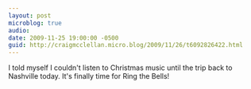 ```yaml
---
layout: post
microblog: true
audio: 
date: 2009-11-25 19:00:00 -0500
guid: http://craigmcclellan.micro.blog/2009/11/26/t6092826422.html
---
```

I told myself I couldn't listen to Christmas music until the trip back to Nashville today. It's finally time for Ring the Bells!

